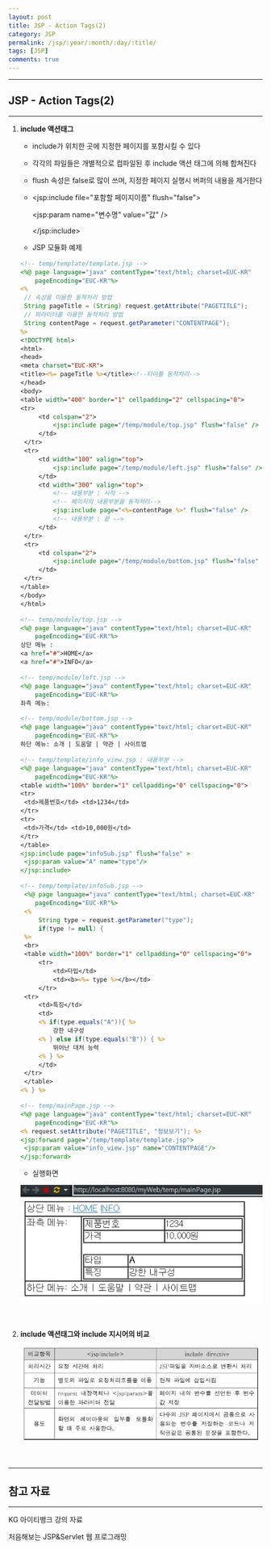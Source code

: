 ```yaml
---
layout: post
title: JSP - Action Tags(2)
category: JSP
permalink: /jsp/:year/:month/:day/:title/
tags: [JSP]
comments: true
---
```


---

## JSP - Action Tags(2)

---

1. **include 액션태그**

   - include가 위치한 곳에 지정한 페이지를 포함시킬 수 있다

   - 각각의 파일들은 개별적으로 컴파일된 후 include 액션 태그에 의해 합쳐진다

   - flush 속성은 false로 많이 쓰며, 지정한 페이지 실행시 버퍼의 내용을 제거한다

   - \<jsp:include file="포함할 페이지이름" flush="false">

      \<jsp:param name="변수명" value="값" />

     \</jsp:include>

   - JSP 모듈화 예제

   ```jsp
   <!-- temp/template/template.jsp -->
   <%@ page language="java" contentType="text/html; charset=EUC-KR"
       pageEncoding="EUC-KR"%>
   <%
   	// 속성을 이용한 동적처리 방법
   	String pageTitle = (String) request.getAttribute("PAGETITLE");
   	// 파라미터를 이용한 동적처리 방법
   	String contentPage = request.getParameter("CONTENTPAGE");
   %>
   <!DOCTYPE html>
   <html>
   <head>
   <meta charset="EUC-KR">
   <title><%= pageTitle %></title><!--타이틀 동적처리-->
   </head>
   <body>
   <table width="400" border="1" cellpadding="2" cellspacing="0">
   <tr>
        <td colspan="2">
            <jsp:include page="/temp/module/top.jsp" flush="false" />
        </td>
    </tr>
    <tr>
        <td width="100" valign="top">
            <jsp:include page="/temp/module/left.jsp" flush="false" />
        </td>
        <td width="300" valign="top">
            <!-- 내용부분 : 시작 -->
            <!-- 페이지의 내용부분을 동적처리-->
            <jsp:include page="<%=contentPage %>" flush="false" />
            <!-- 내용부분 : 끝 -->
        </td>
    </tr>
    <tr>
        <td colspan="2">
            <jsp:include page="/temp/module/bottom.jsp" flush="false" />
        </td>
    </tr>
   </table>
   </body>
   </html>
   ```

   

   ```jsp
   <!-- temp/module/top.jsp -->
   <%@ page language="java" contentType="text/html; charset=EUC-KR"
       pageEncoding="EUC-KR"%>
   상단 메뉴 :
   <a href="#">HOME</a>
   <a href="#">INFO</a>
   ```

   

   ```jsp
   <!-- temp/module/left.jsp -->
   <%@ page language="java" contentType="text/html; charset=EUC-KR"
       pageEncoding="EUC-KR"%>
   좌측 메뉴:
   ```

   ```jsp
   <!-- temp/module/bottom.jsp -->
   <%@ page language="java" contentType="text/html; charset=EUC-KR"
       pageEncoding="EUC-KR"%>
   하단 메뉴: 소개 | 도움말 | 약관 | 사이트맵
   ```

   ```jsp
   <!-- temp/template/info_view.jsp : 내용부분 -->
   <%@ page language="java" contentType="text/html; charset=EUC-KR"
       pageEncoding="EUC-KR"%>
   <table width="100%" border="1" cellpadding="0" cellspacing="0">
   <tr>
   	<td>제품번호</td> <td>1234</td>
   </tr>
   <tr>
   	<td>가격</td> <td>10,000원</td>
   </tr>
   </table>
   <jsp:include page="infoSub.jsp" flush="false" >
   	<jsp:param value="A" name="type"/>
   </jsp:include>
   ```

   ```jsp
   <!-- temp/template/infoSub.jsp -->
    <%@ page language="java" contentType="text/html; charset=EUC-KR"
       pageEncoding="EUC-KR"%>
    <%
        String type = request.getParameter("type");
        if(type != null) {
    %>
    <br>
    <table width="100%" border="1" cellpadding="0" cellspacing="0">
        <tr>
            <td>타입</td>
            <td><b><%= type %></b></td>
        </tr>
   	<tr>
   		<td>특징</td>
   		<td>
   		<% if(type.equals("A")){ %>
   			강한 내구성
   		<% } else if(type.equals("B")) { %>
   			뛰어난 대처 능력
   		<% } %>
   		</td>
   	</tr>
    </table>
   <% } %>
   ```

   ```jsp
   <!-- temp/mainPage.jsp -->
   <%@ page language="java" contentType="text/html; charset=EUC-KR"
       pageEncoding="EUC-KR"%>
   <% request.setAttribute("PAGETITLE", "정보보기"); %>
   <jsp:forward page="/temp/template/template.jsp">
   	<jsp:param value="info_view.jsp" name="CONTENTPAGE"/>
   </jsp:forward>
   ```

   - 실행화면

   ![실행](/assets/post/jsp/2021-02-19-06.JPG)

   <br>

2. **include 액션태그와 include 지시어의 비교**

   ![비교](/assets/post/jsp/2021-02-19-07.JPG)

<br>

---

## 참고 자료

---

KG 아이티뱅크 강의 자료

처음해보는 JSP&Servlet 웹 프로그래밍
